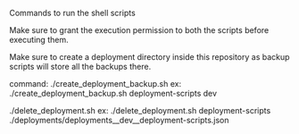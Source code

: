 Commands to run the shell scripts

Make sure to grant the execution permission to both the scripts before executing them.

Make sure to create a deployment directory inside this repository as backup scripts will store all the backups there.

command: 
  ./create_deployment_backup.sh <repo-name> <env-name>
  ex: ./create_deployment_backup.sh deployment-scripts dev

  ./delete_deployment.sh <repo-name> <json-file>
   ex:  ./delete_deployment.sh deployment-scripts ./deployments/deployments__dev__deployment-scripts.json
